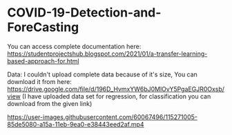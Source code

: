 # COVID-19-Detection-and-ForeCasting
                   
You can access complete documentation here: https://studentprojectshub.blogspot.com/2021/01/a-transfer-learning-based-approach-for.html   

Data: I couldn't upload complete data because of it's size, You can download it from here: https://drive.google.com/file/d/196D_HvmxYW6bJ0MlOvY5PgaEGJR0Oxsb/view (I have uploaded data set for regression, for classification you can download from the given link)      


https://user-images.githubusercontent.com/60067496/115271005-85de5080-a15a-11eb-9ea0-e38443eed2af.mp4
